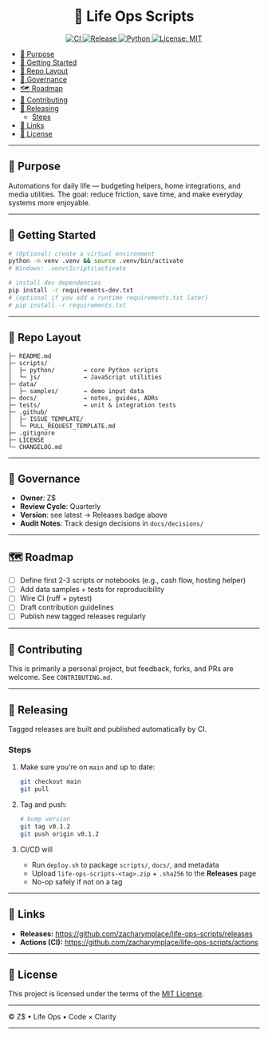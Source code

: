 <h1 align="center">🌱 Life Ops Scripts</h1>

<p align="center">
  <a href="https://github.com/zacharymplace/life-ops-scripts/actions/workflows/ci.yml">
    <img src="https://github.com/zacharymplace/life-ops-scripts/actions/workflows/ci.yml/badge.svg?branch=main" alt="CI" />
  </a>
  <a href="https://github.com/zacharymplace/life-ops-scripts/releases">
    <img src="https://img.shields.io/github/v/release/zacharymplace/life-ops-scripts" alt="Release" />
  </a>
  <a href="https://www.python.org/">
    <img src="https://img.shields.io/badge/python-3.11%20|%203.12-blue.svg" alt="Python" />
  </a>
  <a href="LICENSE">
    <img src="https://img.shields.io/github/license/zacharymplace/life-ops-scripts" alt="License: MIT" />
  </a>
</p>

<!-- START doctoc generated TOC please keep comment here to allow auto update -->
<!-- DON'T EDIT THIS SECTION, INSTEAD RE-RUN doctoc TO UPDATE -->

- [🔧 Purpose](#-purpose)
- [🚀 Getting Started](#-getting-started)
- [📂 Repo Layout](#-repo-layout)
- [🧭 Governance](#%F0%9F%A7%AD-governance)
- [🗺 Roadmap](#%F0%9F%97%BA-roadmap)
- [🤝 Contributing](#-contributing)
- [🚀 Releasing](#-releasing)
  - [Steps](#steps)
- [🔗 Links](#-links)
- [📜 License](#-license)

<!-- END doctoc generated TOC please keep comment here to allow auto update -->

---

## 🔧 Purpose

Automations for daily life — budgeting helpers, home integrations, and media utilities.
The goal: reduce friction, save time, and make everyday systems more enjoyable.

---

## 🚀 Getting Started

```bash
# (Optional) create a virtual environment
python -m venv .venv && source .venv/bin/activate
# Windows: .venv\Scripts\activate

# install dev dependencies
pip install -r requirements-dev.txt
# (optional if you add a runtime requirements.txt later)
# pip install -r requirements.txt
```

---

## 📂 Repo Layout

```text
├─ README.md
├─ scripts/
│  ├─ python/        → core Python scripts
│  └─ js/            → JavaScript utilities
├─ data/
│  ├─ samples/       → demo input data
├─ docs/             → notes, guides, ADRs
├─ tests/            → unit & integration tests
├─ .github/
│  ├─ ISSUE_TEMPLATE/
│  └─ PULL_REQUEST_TEMPLATE.md
├─ .gitignore
├─ LICENSE
└─ CHANGELOG.md
```

---

## 🧭 Governance

- **Owner**: Z$
- **Review Cycle**: Quarterly
- **Version**: see latest → Releases badge above
- **Audit Notes**: Track design decisions in `docs/decisions/`

---

## 🗺 Roadmap

- [ ] Define first 2-3 scripts or notebooks (e.g., cash flow, hosting helper)
- [ ] Add data samples + tests for reproducibility
- [ ] Wire CI (ruff + pytest)
- [ ] Draft contribution guidelines
- [ ] Publish new tagged releases regularly

---

## 🤝 Contributing

This is primarily a personal project, but feedback, forks, and PRs are welcome.
See `CONTRIBUTING.md`.

---

## 🚀 Releasing

Tagged releases are built and published automatically by CI.

### Steps

1. Make sure you’re on `main` and up to date:

   ```bash
   git checkout main
   git pull
   ```

2. Tag and push:

   ```bash
   # bump version
   git tag v0.1.2
   git push origin v0.1.2
   ```

3. CI/CD will
   - Run `deploy.sh` to package `scripts/`, `docs/`, and metadata
   - Upload `life-ops-scripts-<tag>.zip` + `.sha256` to the **Releases** page
   - No-op safely if not on a tag

---

## 🔗 Links

- **Releases:** <https://github.com/zacharymplace/life-ops-scripts/releases>
- **Actions (CI):** <https://github.com/zacharymplace/life-ops-scripts/actions>

---

## 📜 License

This project is licensed under the terms of the [MIT License](LICENSE).

---

© Z$ • Life Ops • Code × Clarity

---
